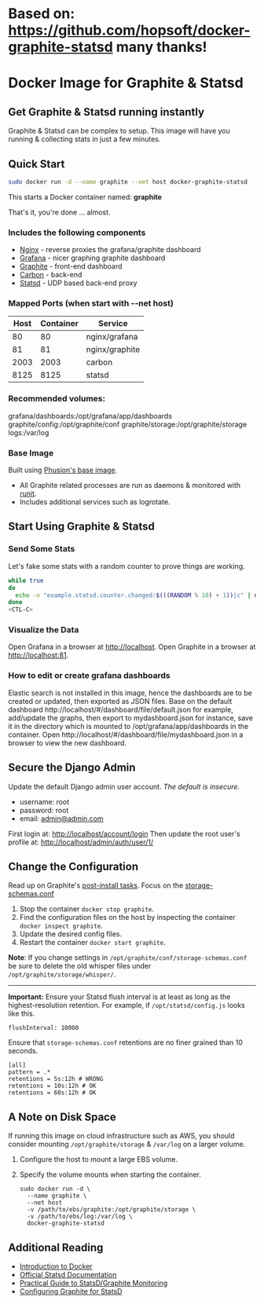 # Based on: https://github.com/hopsoft/docker-graphite-statsd many thanks!

# Docker Image for Graphite & Statsd

## Get Graphite & Statsd running instantly

Graphite & Statsd can be complex to setup.
This image will have you running & collecting stats in just a few minutes.

## Quick Start

```sh
sudo docker run -d --name graphite --net host docker-graphite-statsd
```

This starts a Docker container named: **graphite**

That's it, you're done ... almost.

### Includes the following components

* [Nginx](http://nginx.org/) - reverse proxies the grafana/graphite dashboard
* [Grafana](http://grafana.org/) - nicer graphing graphite dashboard
* [Graphite](http://graphite.readthedocs.org/en/latest/) - front-end dashboard
* [Carbon](http://graphite.readthedocs.org/en/latest/carbon-daemons.html) - back-end
* [Statsd](https://github.com/etsy/statsd/wiki) - UDP based back-end proxy

### Mapped Ports (when start with --net host)

| Host | Container |     Service    |
| ---- | --------- | -------------- |
|   80 |        80 | nginx/grafana  |
|   81 |        81 | nginx/graphite |
| 2003 |      2003 | carbon         |
| 8125 |      8125 | statsd         |

### Recommended volumes:

grafana/dashboards:/opt/grafana/app/dashboards
graphite/config:/opt/graphite/conf
graphite/storage:/opt/graphite/storage
logs:/var/log

### Base Image

Built using [Phusion's base image](https://github.com/phusion/baseimage-docker).

* All Graphite related processes are run as daemons & monitored with [runit](http://smarden.org/runit/).
* Includes additional services such as logrotate.

## Start Using Graphite & Statsd

### Send Some Stats

Let's fake some stats with a random counter to prove things are working.

```sh
while true
do
  echo -n "example.statsd.counter.changed:$(((RANDOM % 10) + 1))|c" | nc -w 1 -u localhost 8125
done
<CTL-C>
```

### Visualize the Data

Open Grafana in a browser at [http://localhost](http://localhost).
Open Graphite in a browser at [http://localhost:81](http://localhost:81).

### How to edit or create grafana dashboards

Elastic search is not installed in this image, 
hence the dashboards are to be created or updated, 
then exported as JSON files.  Base on the default dashboard 
http://localhost/#/dashboard/file/default.json for example, 
add/update the graphs, then export to mydashboard.json for instance, 
save it in the directory which is mounted to /opt/grafana/app/dashboards in the container. 
Open http://localhost/#/dashboard/file/mydashboard.json in a browser to view the new dashboard.

## Secure the Django Admin

Update the default Django admin user account. _The default is insecure._

  * username: root
  * password: root
  * email: admin@admin.com

First login at: [http://localhost/account/login](http://localhost/account/login)
Then update the root user's profile at: [http://localhost/admin/auth/user/1/](http://localhost/admin/auth/user/1/)

## Change the Configuration

Read up on Graphite's [post-install tasks](https://graphite.readthedocs.org/en/latest/install.html#post-install-tasks).
Focus on the [storage-schemas.conf](https://graphite.readthedocs.org/en/latest/config-carbon.html#storage-schemas-conf)

1. Stop the container `docker stop graphite`.
1. Find the configuration files on the host by inspecting the container `docker inspect graphite`.
1. Update the desired config files.
1. Restart the container `docker start graphite`.

**Note**: If you change settings in `/opt/graphite/conf/storage-schemas.conf`
be sure to delete the old whisper files under `/opt/graphite/storage/whisper/`.

---

**Important:** Ensure your Statsd flush interval is at least as long as the highest-resolution retention.
For example, if `/opt/statsd/config.js` looks like this.

```
flushInterval: 10000
```

Ensure that `storage-schemas.conf` retentions are no finer grained than 10 seconds.

```
[all]
pattern = .*
retentions = 5s:12h # WRONG
retentions = 10s:12h # OK
retentions = 60s:12h # OK
```

## A Note on Disk Space

If running this image on cloud infrastructure such as AWS,
you should consider mounting `/opt/graphite/storage` & `/var/log` on a larger volume.

1. Configure the host to mount a large EBS volume.
1. Specify the volume mounts when starting the container.

    ```
    sudo docker run -d \
      --name graphite \
      --net host
      -v /path/to/ebs/graphite:/opt/graphite/storage \
      -v /path/to/ebs/log:/var/log \
      docker-graphite-statsd
    ```

## Additional Reading

* [Introduction to Docker](http://docs.docker.io/#introduction)
* [Official Statsd Documentation](https://github.com/etsy/statsd/)
* [Practical Guide to StatsD/Graphite Monitoring](http://matt.aimonetti.net/posts/2013/06/26/practical-guide-to-graphite-monitoring/)
* [Configuring Graphite for StatsD](https://github.com/etsy/statsd/blob/master/docs/graphite.md)

